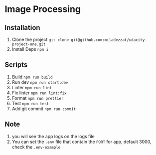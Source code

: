 # Image Processing

## Installation

1. Clone the project `git clone git@github.com:miladezzat/udacity-project-one.git`
2. Install Deps `npm i`

## Scripts

1. Build `npm run build`
2. Run dev `npm run start:dev`
3. Linter `npm run lint`
4. Fix linter `npm run lint:fix`
5. Format `npm run prettier`
6. Test `npm run test`
7. Add git commit `npm run commit`

## Note
1. you will see the app logs on the logs file
2. You can set the `.env` file that contain the `PORT` for app, default 3000, check the `.env-example`